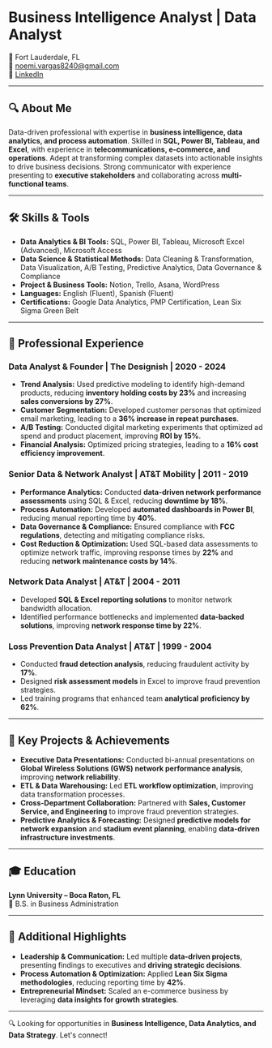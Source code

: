 # Business Intelligence Analyst | Data Analyst  

📍 Fort Lauderdale, FL  
📧 noemi.vargas8240@gmail.com  
🔗 [LinkedIn](linkedin.com/in/noemivargas)  

---

## 🔍 About Me  
Data-driven professional with expertise in **business intelligence, data analytics, and process automation**. Skilled in **SQL, Power BI, Tableau, and Excel**, with experience in **telecommunications, e-commerce, and operations**. Adept at transforming complex datasets into actionable insights to drive business decisions. Strong communicator with experience presenting to **executive stakeholders** and collaborating across **multi-functional teams**.  

---

## 🛠 Skills & Tools  
- **Data Analytics & BI Tools:** SQL, Power BI, Tableau, Microsoft Excel (Advanced), Microsoft Access  
- **Data Science & Statistical Methods:** Data Cleaning & Transformation, Data Visualization, A/B Testing, Predictive Analytics, Data Governance & Compliance  
- **Project & Business Tools:** Notion, Trello, Asana, WordPress  
- **Languages:** English (Fluent), Spanish (Fluent)  
- **Certifications:** Google Data Analytics, PMP Certification, Lean Six Sigma Green Belt  

---

## 💼 Professional Experience  
### **Data Analyst & Founder | The Designish | 2020 - 2024**  
- **Trend Analysis:** Used predictive modeling to identify high-demand products, reducing **inventory holding costs by 23%** and increasing **sales conversions by 27%**.  
- **Customer Segmentation:** Developed customer personas that optimized email marketing, leading to a **36% increase in repeat purchases**.  
- **A/B Testing:** Conducted digital marketing experiments that optimized ad spend and product placement, improving **ROI by 15%**.  
- **Financial Analysis:** Optimized pricing strategies, leading to a **16% cost efficiency improvement**.  

### **Senior Data & Network Analyst | AT&T Mobility | 2011 - 2019**  
- **Performance Analytics:** Conducted **data-driven network performance assessments** using SQL & Excel, reducing **downtime by 18%**.  
- **Process Automation:** Developed **automated dashboards in Power BI**, reducing manual reporting time by **40%**.  
- **Data Governance & Compliance:** Ensured compliance with **FCC regulations**, detecting and mitigating compliance risks.  
- **Cost Reduction & Optimization:** Used SQL-based data assessments to optimize network traffic, improving response times by **22%** and reducing **network maintenance costs by 14%**.  

### **Network Data Analyst | AT&T | 2004 - 2011**  
- Developed **SQL & Excel reporting solutions** to monitor network bandwidth allocation.  
- Identified performance bottlenecks and implemented **data-backed solutions**, improving **network response time by 22%**.  

### **Loss Prevention Data Analyst | AT&T | 1999 - 2004**  
- Conducted **fraud detection analysis**, reducing fraudulent activity by **17%**.  
- Designed **risk assessment models** in Excel to improve fraud prevention strategies.  
- Led training programs that enhanced team **analytical proficiency by 62%**.  

---

## 🚀 Key Projects & Achievements  
- **Executive Data Presentations:** Conducted bi-annual presentations on **Global Wireless Solutions (GWS) network performance analysis**, improving **network reliability**.  
- **ETL & Data Warehousing:** Led **ETL workflow optimization**, improving data transformation processes.  
- **Cross-Department Collaboration:** Partnered with **Sales, Customer Service, and Engineering** to improve fraud prevention strategies.  
- **Predictive Analytics & Forecasting:** Designed **predictive models for network expansion** and **stadium event planning**, enabling **data-driven infrastructure investments**.  

---

## 🎓 Education  
**Lynn University – Boca Raton, FL**  
📜 B.S. in Business Administration  

---

## 📌 Additional Highlights  
- **Leadership & Communication:** Led multiple **data-driven projects**, presenting findings to executives and **driving strategic decisions**.  
- **Process Automation & Optimization:** Applied **Lean Six Sigma methodologies**, reducing reporting time by **42%**.  
- **Entrepreneurial Mindset:** Scaled an e-commerce business by leveraging **data insights for growth strategies**.  

---

🔍 Looking for opportunities in **Business Intelligence, Data Analytics, and Data Strategy**. Let's connect!
